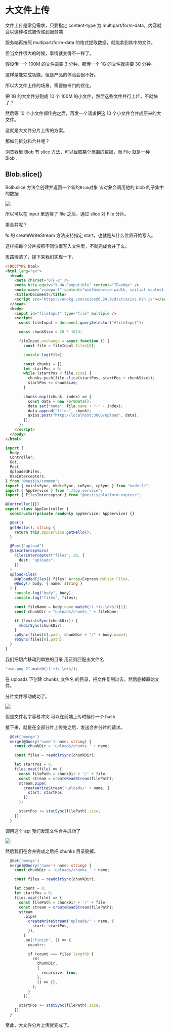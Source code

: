 # 大文件上传

文件上传是常见需求，只要指定 content-type 为 multipart/form-data，内容就会以这种格式被传递到服务端

服务端再按照 multipart/form-data 的格式提取数据，就能拿到其中的文件。

但当文件很大的时候，事情就变得不一样了。

假设传一个 100M 的文件需要 3 分钟，那传一个 1G 的文件就需要 30 分钟。

这样是能完成功能，但是产品的体验会很不好。

所以大文件上传的场景，需要做专门的优化。

把 1G 的大文件分割成 10 个 100M 的小文件，然后这些文件并行上传，不就快了？

然后等 10 个小文件都传完之后，再发一个请求把这 10 个小文件合并成原来的大文件。

这就是大文件分片上传的方案。

那如何拆分和合并呢？

浏览器里 Blob 有 slice 方法，可以截取某个范围的数据，而 File 就是一种 Blob：

## Blob.slice()

Bolb.slice 方法会创建并返回一个新的`Blob`对象 该对象会调用他的 blob 的子集中的数据

![](./images/15.大文件上传/blob.jpg)

所以可以在 input 里选择了 file 之后，通过 slice 对 File 分片。

那合并呢？

fs 的 createWriteStream 方法支持指定 start，也就是从什么位置开始写入。

这样把每个分片按照不同位置写入文件里，不就完成合并了么。

思路理清了，接下来我们实现一下。

```html
<!DOCTYPE html>
<html lang="en">
  <head>
    <meta charset="UTF-8" />
    <meta http-equiv="X-UA-Compatible" content="IE=edge" />
    <meta name="viewport" content="width=device-width, initial-scale=1.0" />
    <title>Document</title>
    <script src="https://unpkg.com/axios@0.24.0/dist/axios.min.js"></script>
  </head>
  <body>
    <input id="fileInput" type="file" multiple />
    <script>
      const fileInput = document.querySelector("#fileInput");

      const chunkSize = 20 * 1024;

      fileInput.onchange = async function () {
        const file = fileInput.files[0];

        console.log(file);

        const chunks = [];
        let startPos = 0;
        while (startPos < file.size) {
          chunks.push(file.slice(startPos, startPos + chunkSize));
          startPos += chunkSize;
        }

        chunks.map((chunk, index) => {
          const data = new FormData();
          data.set("name", file.name + "-" + index);
          data.append("files", chunk);
          axios.post("http://localhost:3000/upload", data);
        });
      };
    </script>
  </body>
</html>
```

```ts
import {
  Body,
  Controller,
  Get,
  Post,
  UploadedFiles,
  UseInterceptors,
} from "@nestjs/common";
import { existsSync, mkdirSync, rmSync, cpSync } from "node:fs";
import { AppService } from "./app.service";
import { FilesInterceptor } from "@nestjs/platform-express";

@Controller({})
export class AppController {
  constructor(private readonly appService: AppService) {}

  @Get()
  getHello(): string {
    return this.appService.getHello();
  }

  @Post("upload")
  @UseInterceptors(
    FilesInterceptor("files", 20, {
      dest: "uploads",
    })
  )
  uploadFiles(
    @UploadedFiles() files: Array<Express.Multer.File>,
    @Body() body: { name: string }
  ) {
    console.log("body", body);
    console.log("files", files);

    const fileName = body.name.match(/(.+)\-\d+$/)[1];
    const chunkDir = "uploads/chunks_" + fileName;

    if (!existsSync(chunkDir)) {
      mkdirSync(chunkDir);
    }
    cpSync(files[0].path, chunkDir + "/" + body.name);
    rmSync(files[0].path);
  }
}
```

我们把切片移动到单独的目录
用正则匹配出文件名

```ts
"asd.png-2".match(/(.+)\-\d+$/);
```

在 uploads 下创建 chunks\_文件名 的目录，把文件复制过去，然后删掉原始文件。

分片文件移动成功了。

![](./images/15.大文件上传/分片存储.jpg)

但是文件名字容易冲突 可以在前端上传时候传一个 hash

接下来，就是在全部分片上传完之后，发送合并分片的请求。

```ts
  @Get('merge')
  merge(@Query('name') name: string) {
    const chunkDir = 'uploads/chunks_' + name;

    const files = readdirSync(chunkDir);

    let startPos = 0;
    files.map((file) => {
      const filePath = chunkDir + '/' + file;
      const stream = createReadStream(filePath);
      stream.pipe(
        createWriteStream('uploads/' + name, {
          start: startPos,
        }),
      );

      startPos += statSync(filePath).size;
    });
  }
```

调用这个 api 我们发现文件合并成功了

![](./images/15.大文件上传/merge.jpg)

然后我们在合并完成之后把 chunks 目录删掉。

```ts
  @Get('merge')
  merge(@Query('name') name: string) {
    const chunkDir = 'uploads/chunks_' + name;

    const files = readdirSync(chunkDir);

    let count = 0;
    let startPos = 0;
    files.map((file) => {
      const filePath = chunkDir + '/' + file;
      const stream = createReadStream(filePath);
      stream
        .pipe(
          createWriteStream('uploads/' + name, {
            start: startPos,
          }),
        )
        .on('finish', () => {
          count++;

          if (count === files.length) {
            rm(
              chunkDir,
              {
                recursive: true,
              },
              () => {},
            );
          }
        });

      startPos += statSync(filePath).size;
    });
  }
```

至此，大文件分片上传就完成了。
